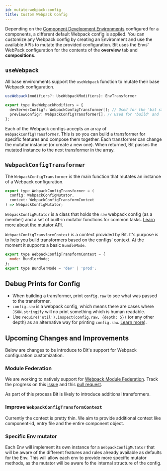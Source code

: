 ```yaml
---
id: mutate-webpack-config
title: Custom Webpack Config
---
```


Depending on the [Component Development Environments](https://harmony-docs.bit.dev/building-with-bit/environments) configured for a components, a different default Webpack config is applied. You can customize any Webpack config by creating an Environment and use the available APIs to mutate the provided configuration. Bit uses the Envs' WebPack configuration for the contents of the **overview** tab and **compositions**.

## `useWebpack`

All base environments support the `useWebpack` function to mutate their base Webpack configuration.

```js
useWebpack(modifiers?: UseWebpackModifiers): EnvTransformer

export type UseWebpackModifiers = {
  devServerConfig?: WebpackConfigTransformer[]; // Used for the 'bit start' command.
  previewConfig?: WebpackConfigTransformer[]; // Used for 'build' and 'tag' commands.
};
```

Each of the Webpack configs accepts an array of `WebpackConfigTransformer`. This is so you can build a transformer for specific features and compose them together. Each transformer can change the mutator instance (or create a new one). When returned, Bit passes the mutated instance to the next transformer in the array.

## `WebpackConfigTransformer`

The `WebpackConfigTransformer` is the main function that mutates an instance of a Webpack configuration.

```js
export type WebpackConfigTransformer = (
  config: WebpackConfigMutator,
  context: WebpackConfigTransformContext
) => WebpackConfigMutator;
```

`WebpackConfigMutator` is a class that holds the `raw` webpack config (as a member) and a set of built-in mutator functions for common tasks. [Learn more about the mutator API](https://bit.dev/teambit/webpack/modules/config-mutator).

`WebpackConfigTransformContext` is a context provided by Bit. It's purpose is to help you build transformers based on the configs' context. At the moment it supports a basic `BundleMode`.

```js
export type WebpackConfigTransformContext = {
  mode: BundlerMode;
};
export type BundlerMode = 'dev' | 'prod';
```

## Debug Prints for Config

* When building a transformer, print `config.raw` to see what was passed to the transformer.
* `config.raw` is a webpack config, which means there are cases where `JSON.stringify` will no print something which is human readable.
* Use `require('util').inspect(config.raw, {depth: 5})` (or any other depth) as an alternative way for printing `config.raw`. [Learn more](https://nodejs.org/api/util.html#util_util_inspect_object_options)).

## Upcoming Changes and Improvements

Below are changes to be introduce to Bit's support for Webpack configuration customization.

### Module Federation

We are working to natively support for [Webpack Module Federation](https://webpack.js.org/concepts/module-federation/). Track the progress on this [issue](https://github.com/teambit/bit/issues/4338) and this [pull request](https://github.com/teambit/bit/pull/4334).

As part of this process Bit is likely to introduce additional transformers.

### Improve `WebpackConfigTransformContext`

Currently the context is pretty thin. We aim to provide additional context like component-id, entry file and the entire component object.

### Specific Env mutator

Each Env will implement its own instance for a `WebpackConfigMutator` that will be aware of the different features and rules already available as defaults for the Env. This will allow each env to provide more specific mutator methods, as the mutator will be aware fo the internal structure of the config.
